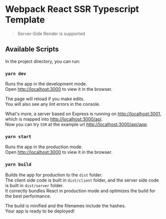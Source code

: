 # Webpack React SSR Typescript Template

> Server-Side Render is supported

## Available Scripts

In the project directory, you can run:

### `yarn dev`

Runs the app in the development mode. \
Open [http://localhost:3000](http://localhost:3000) to view it in the browser.

The page will reload if you make edits.\
You will also see any lint errors in the console.

What's more, a server based on Express is running on [http://localhost:3001](http://localhost:3001), which is mapped into [http://localhost:3000/api](http://localhost:3000/api). \
Now you can try `SSR` at the example url [http://localhost:3000/api/app](http://localhost:3000/api/app).

### `yarn start`

Runs the app in the production mode. \
Open [http://localhost:3000](http://localhost:3000) to view it in the browser.

### `yarn build`

Builds the app for production to the `dist` folder. \
The client side code is built in `dist/client` folder, and the server side code is built in `dist/server` folder. \
It correctly bundles React in production mode and optimizes the build for the best performance.

The build is minified and the filenames include the hashes. \
Your app is ready to be deployed!
